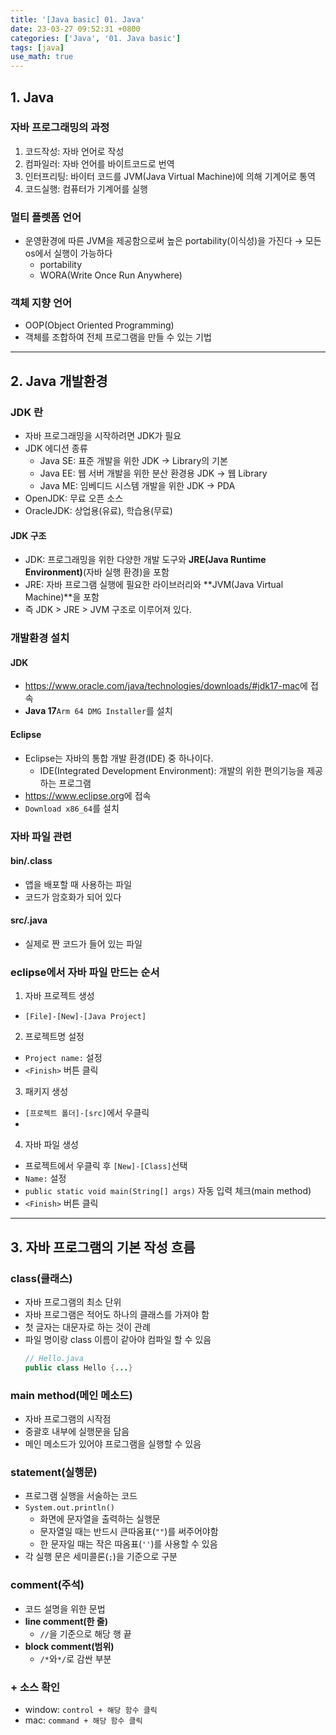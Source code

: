 ```yaml
---
title: '[Java basic] 01. Java'
date: 23-03-27 09:52:31 +0800
categories: ['Java', '01. Java basic']
tags: [java]
use_math: true
---
```


## 1. Java
### 자바 프로그래밍의 과정
1. 코드작성: 자바 언어로 작성
2. 컴파일러: 자바 언어를 바이트코드로 번역
3. 인터프리팅: 바이터 코드를 JVM(Java Virtual Machine)에 의해 기계어로 통역
4. 코드실행: 컴퓨터가 기계어를 실행

### 멀티 플렛폼 언어
- 운영환경에 따른 JVM을 제공함으로써 높은 portability(이식성)을 가진다 &rarr; 모든 os에서 실행이 가능하다
	- portability
	- WORA(Write Once Run Anywhere)

### 객체 지향 언어
- OOP(Object Oriented Programming)
- 객체를 조합하여 전체 프로그램을 만들 수 있는 기법

---

## 2. Java 개발환경
### JDK 란
- 자바 프로그래밍을 시작하려면 JDK가 필요
- JDK 에디션 종류
	- Java SE: 표준 개발을 위한 JDK &rarr; Library의 기본
	- Java EE: 웹 서버 개발을 위한 분산 환경용 JDK &rarr; 웹 Library
	- Java ME: 임베디드 시스템 개발을 위한 JDK &rarr; PDA
- OpenJDK: 무료 오픈 소스
- OracleJDK: 상업용(유료), 학습용(무료)

#### JDK 구조
- JDK: 프로그래밍을 위한 다양한 개발 도구와 **JRE(Java Runtime Environment)**(자바 실행 환경)을 포함
- JRE: 자바 프로그램 실행에 필요한 라이브러리와 **JVM(Java Virtual Machine)**을 포함
- 즉 JDK > JRE > JVM 구조로 이루어져 있다.

### 개발환경 설치
#### JDK
- <https://www.oracle.com/java/technologies/downloads/#jdk17-mac>에 접속
- **Java 17**`Arm 64 DMG Installer`를 설치

#### Eclipse
- Eclipse는 자바의 통합 개발 환경(IDE) 중 하나이다.
	- IDE(Integrated Development Environment): 개발의 위한 편의기능을 제공하는 프로그램
- <https://www.eclipse.org>에 접속
- `Download x86_64`를 설치

### 자바 파일 관련
#### bin/.class
- 앱을 배포할 때 사용하는 파일
- 코드가 암호화가 되어 있다

#### src/.java
- 실제로 짠 코드가 들어 있는 파일

### eclipse에서 자바 파일 만드는 순서
1. 자바 프로젝트 생성
- `[File]-[New]-[Java Project]`
2. 프로젝트명 설정
- `Project name:` 설정
- `<Finish>` 버튼 클릭
3. 패키지 생성
- `[프로젝트 폴더]-[src]`에서 우클릭
- 
4. 자바 파일 생성
- 프로젝트에서 우클릭 후 `[New]-[Class]`선택
- `Name:` 설정
- `public static void main(String[] args)` 자동 입력 체크(main method)
- `<Finish>` 버튼 클릭

---

## 3. 자바 프로그램의 기본 작성 흐름
### class(클래스)
- 자바 프로그램의 최소 단위
- 자바 프로그램은 적어도 하나의 클래스를 가져야 함
- 첫 글자는 대문자로 하는 것이 관례
- 파일 명이랑 class 이름이 같아야 컴파일 할 수 있음
	```java
	// Hello.java
	public class Hello {...}
	```

### main method(메인 메소드)
- 자바 프로그램의 시작점
- 중괄호 내부에 실행문을 담음
- 메인 메소드가 있어야 프로그램을 실행할 수 있음

### statement(실행문)
- 프로그램 실행을 서술하는 코드
- `System.out.println()`
	- 화면에 문자열을 출력하는 실행문
	- 문자열일 때는 반드시 큰따옴표(`""`)를 써주어야함
	- 한 문자일 때는 작은 따옴표(`''`)를 사용할 수 있음
- 각 실행 문은 세미콜론(`;`)을 기준으로 구분

### comment(주석)
- 코드 설명을 위한 문법
- **line comment(한 줄)**
	- `//`을 기준으로 해당 행 끝
- **block comment(범위)**
	- `/*`와`*/`로 감싼 부분

### + 소스 확인
- window: `control + 해당 함수 클릭`
- mac: `command + 해당 함수 클릭`